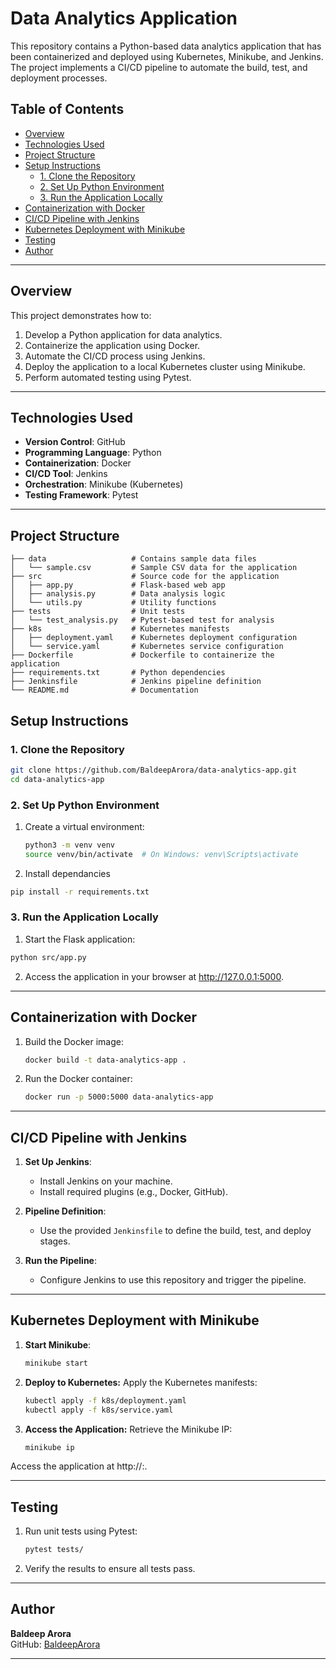# Data Analytics Application

This repository contains a Python-based data analytics application that has been containerized and deployed using Kubernetes, Minikube, and Jenkins. The project implements a CI/CD pipeline to automate the build, test, and deployment processes.

## Table of Contents

- [Overview](#overview)
- [Technologies Used](#technologies-used)
- [Project Structure](#project-structure)
- [Setup Instructions](#setup-instructions)
  - [1. Clone the Repository](#1-clone-the-repository)
  - [2. Set Up Python Environment](#2-set-up-python-environment)
  - [3. Run the Application Locally](#3-run-the-application-locally)
- [Containerization with Docker](#containerization-with-docker)
- [CI/CD Pipeline with Jenkins](#cicd-pipeline-with-jenkins)
- [Kubernetes Deployment with Minikube](#kubernetes-deployment-with-minikube)
- [Testing](#testing)
- [Author](#author)

---

## Overview

This project demonstrates how to:
1. Develop a Python application for data analytics.
2. Containerize the application using Docker.
3. Automate the CI/CD process using Jenkins.
4. Deploy the application to a local Kubernetes cluster using Minikube.
5. Perform automated testing using Pytest.

---

## Technologies Used

- **Version Control**: GitHub
- **Programming Language**: Python
- **Containerization**: Docker
- **CI/CD Tool**: Jenkins
- **Orchestration**: Minikube (Kubernetes)
- **Testing Framework**: Pytest

---

## Project Structure

```plaintext
├── data                   # Contains sample data files
│   └── sample.csv         # Sample CSV data for the application
├── src                    # Source code for the application
│   ├── app.py             # Flask-based web app
│   ├── analysis.py        # Data analysis logic
│   └── utils.py           # Utility functions
├── tests                  # Unit tests
│   └── test_analysis.py   # Pytest-based test for analysis
├── k8s                    # Kubernetes manifests
│   ├── deployment.yaml    # Kubernetes deployment configuration
│   └── service.yaml       # Kubernetes service configuration
├── Dockerfile             # Dockerfile to containerize the application
├── requirements.txt       # Python dependencies
├── Jenkinsfile            # Jenkins pipeline definition
└── README.md              # Documentation
```

## Setup Instructions

### 1. Clone the Repository

```bash
git clone https://github.com/BaldeepArora/data-analytics-app.git
cd data-analytics-app
```
### 2. Set Up Python Environment

1. Create a virtual environment:
   ```bash
   python3 -m venv venv
   source venv/bin/activate  # On Windows: venv\Scripts\activate
   ```
2. Install dependancies
```bash
pip install -r requirements.txt
```
### 3.  Run the Application Locally

1. Start the Flask application:
```bash
python src/app.py
```
2. Access the application in your browser at http://127.0.0.1:5000.

---

## Containerization with Docker

1. Build the Docker image:
   ```bash
   docker build -t data-analytics-app .
   ```
2. Run the Docker container:
   ```bash
   docker run -p 5000:5000 data-analytics-app
   ```

---
   
## CI/CD Pipeline with Jenkins

1. **Set Up Jenkins**:
   - Install Jenkins on your machine.
   - Install required plugins (e.g., Docker, GitHub).

2. **Pipeline Definition**:
   - Use the provided `Jenkinsfile` to define the build, test, and deploy stages.

3. **Run the Pipeline**:
   - Configure Jenkins to use this repository and trigger the pipeline.

---

## Kubernetes Deployment with Minikube

1. **Start Minikube**:
   ```bash
   minikube start
   ```
2. **Deploy to Kubernetes:** Apply the Kubernetes manifests:
   ```bash
   kubectl apply -f k8s/deployment.yaml
   kubectl apply -f k8s/service.yaml
   ```
3. **Access the Application:** Retrieve the Minikube IP:
   ```bash
   minikube ip
   ```
Access the application at http://<minikube-ip>:<node-port>.

---

## Testing

1. Run unit tests using Pytest:
   ```bash
   pytest tests/
   ```
2. Verify the results to ensure all tests pass.

---

## Author

**Baldeep Arora**  
GitHub: [BaldeepArora](https://github.com/BaldeepArora)

---




